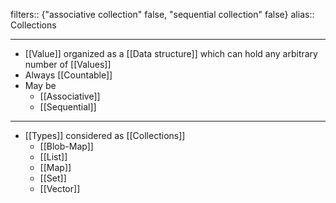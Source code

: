 filters:: {"associative collection" false, "sequential collection" false}
alias:: Collections

- ---
- [[Value]] organized as a [[Data structure]] which can hold any arbitrary number of [[Values]]
- Always [[Countable]]
- May be
	- [[Associative]]
	- [[Sequential]]
- ---
- [[Types]] considered as [[Collections]]
	- [[Blob-Map]]
	- [[List]]
	- [[Map]]
	- [[Set]]
	- [[Vector]]